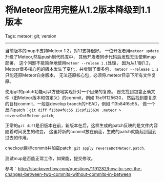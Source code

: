 # 将Meteor应用完整从1.2版本降级到1.1版本
Tags: meteor; git; version

------

当前版本的mup不支持Meteor 1.2，对1.1支持很好。
一位开发者用`meteor update`升级了Meteor,然后push到代码库中，
其他开发者同步代码后发现无法使用mup部署，
这个问题不能简单地使用`meteor --releae 1.1`处理，
因为从1.1到1.2，Metoer很多核心包的版本发生了变化，并增删了很多包，
`meteor --release 1.1`只能还原Meteor自身版本，
无法还原核心包，必须将.meteor目录下所有文件复原。

使用git的patch功能可以方便地实现针对一个目录的复原。
首先找到包含正确文件（旧Meteor版本和包定义）的commit，例如 15c9f125630，
然后找到要复原的目标commit，一般是develop branch的HEAD，例如 f13b84f6c55，
做一个反向patch：`git diff f13b84f6c55 15c9f125630 .meteor > reverseDotMeteor.patch`;

正常的`git diff`是旧版本在前，新版本在后，这样生成的patch反映的是文件内容随着时间发生的改变，
这里将新的commit放在前面，生成的patch就能起到回到过去的作用。

checkout目标commit并加载patch: `git apply reverseDotMeteor.patch`.

测试mup是否能正常工作，如果能，提交修改。

参考：http://stackoverflow.com/questions/1191282/how-to-see-the-changes-between-two-commits-without-commits-in-between
